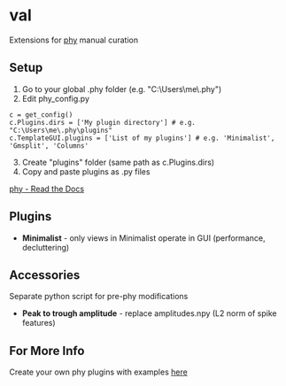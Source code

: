 # val
Extensions for [phy](https://github.com/cortex-lab/phy) manual curation

## Setup
1. Go to your global .phy folder (e.g. "C:\\Users\\me\\.phy")
2. Edit phy_config.py
```
c = get_config()
c.Plugins.dirs = ['My plugin directory'] # e.g. "C:\Users\me\.phy\plugins"
c.TemplateGUI.plugins = ['List of my plugins'] # e.g. 'Minimalist', 'Gmsplit', 'Columns'
```
3. Create "plugins" folder (same path as c.Plugins.dirs)
4. Copy and paste plugins as .py files

[phy - Read the Docs](https://phy.readthedocs.io/en/latest/customization)

## Plugins
* **Minimalist** - only views in Minimalist operate in GUI (performance, decluttering)

## Accessories
Separate python script for pre-phy modifications
* **Peak to trough amplitude** - replace amplitudes.npy (L2 norm of spike features)

## For More Info
Create your own phy plugins with examples [here](https://phy.readthedocs.io/en/latest/plugins)
